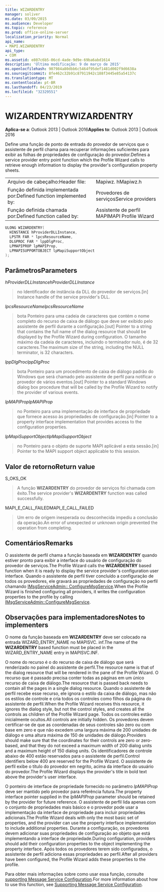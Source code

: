 ```yaml
---
title: WIZARDENTRY
manager: soliver
ms.date: 03/09/2015
ms.audience: Developer
ms.topic: reference
ms.prod: office-online-server
localization_priority: Normal
api_name:
- MAPI.WIZARDENTRY
api_type:
- COM
ms.assetid: e807c6b5-06cd-4ade-9d9e-69ba6abd1614
description: 'Última modificação: 9 de março de 2015'
ms.openlocfilehash: 907984a80dbb6c5464f95def1481d002f9d6638a
ms.sourcegitcommit: 8fe462c32b91c87911942c188f3445e85a54137c
ms.translationtype: MT
ms.contentlocale: pt-BR
ms.lasthandoff: 04/23/2019
ms.locfileid: "32329551"
---
```

# <a name="wizardentry"></a><span data-ttu-id="1943b-103">WIZARDENTRY</span><span class="sxs-lookup"><span data-stu-id="1943b-103">WIZARDENTRY</span></span>

  
  
<span data-ttu-id="1943b-104">**Aplica-se a**: Outlook 2013 | Outlook 2016</span><span class="sxs-lookup"><span data-stu-id="1943b-104">**Applies to**: Outlook 2013 | Outlook 2016</span></span> 
  
<span data-ttu-id="1943b-105">Define uma função de ponto de entrada do provedor de serviços que o assistente de perfil chama para recuperar informações suficientes para exibir as folhas de propriedades de configuração do provedor.</span><span class="sxs-lookup"><span data-stu-id="1943b-105">Defines a service provider entry point function which the Profile Wizard calls to retrieve enough information to display the provider's configuration property sheets.</span></span> 
  
|||
|:-----|:-----|
|<span data-ttu-id="1943b-106">Arquivo de cabeçalho:</span><span class="sxs-lookup"><span data-stu-id="1943b-106">Header file:</span></span>  <br/> |<span data-ttu-id="1943b-107">Mapiwz. h</span><span class="sxs-lookup"><span data-stu-id="1943b-107">Mapiwz.h</span></span>  <br/> |
|<span data-ttu-id="1943b-108">Função definida implementada por:</span><span class="sxs-lookup"><span data-stu-id="1943b-108">Defined function implemented by:</span></span>  <br/> |<span data-ttu-id="1943b-109">Provedores de serviços</span><span class="sxs-lookup"><span data-stu-id="1943b-109">Service providers</span></span>  <br/> |
|<span data-ttu-id="1943b-110">Função definida chamada por:</span><span class="sxs-lookup"><span data-stu-id="1943b-110">Defined function called by:</span></span>  <br/> |<span data-ttu-id="1943b-111">Assistente de perfil MAPI</span><span class="sxs-lookup"><span data-stu-id="1943b-111">MAPI Profile Wizard</span></span>  <br/> |
   
```cpp
ULONG WIZARDENTRY(
  HINSTANCE hProviderDLLInstance,
  LPSTR FAR * lpcsResourceName,
  DLGPROC FAR * lppDlgProc,
  LPMAPIPROP lpMAPIProp,
  LPMAPISUPPORTOBJECT lpMapiSupportObject
);
```

## <a name="parameters"></a><span data-ttu-id="1943b-112">Parâmetros</span><span class="sxs-lookup"><span data-stu-id="1943b-112">Parameters</span></span>

 <span data-ttu-id="1943b-113">_hProviderDLLInstance_</span><span class="sxs-lookup"><span data-stu-id="1943b-113">_hProviderDLLInstance_</span></span>
  
> <span data-ttu-id="1943b-114">no Identificador de instância da DLL do provedor de serviços.</span><span class="sxs-lookup"><span data-stu-id="1943b-114">[in] Instance handle of the service provider's DLL.</span></span> 
    
 <span data-ttu-id="1943b-115">_lpcsResourceName_</span><span class="sxs-lookup"><span data-stu-id="1943b-115">_lpcsResourceName_</span></span>
  
> <span data-ttu-id="1943b-116">bota Ponteiro para uma cadeia de caracteres que contém o nome completo do recurso de caixa de diálogo que deve ser exibido pelo assistente de perfil durante a configuração.</span><span class="sxs-lookup"><span data-stu-id="1943b-116">[out] Pointer to a string that contains the full name of the dialog resource that should be displayed by the Profile Wizard during configuration.</span></span> <span data-ttu-id="1943b-117">O tamanho máximo da cadeia de caracteres, incluindo o terminador nulo, é de 32 caracteres.</span><span class="sxs-lookup"><span data-stu-id="1943b-117">The maximum size of the string, including the NULL terminator, is 32 characters.</span></span> 
    
 <span data-ttu-id="1943b-118">_lppDlgProc_</span><span class="sxs-lookup"><span data-stu-id="1943b-118">_lppDlgProc_</span></span>
  
> <span data-ttu-id="1943b-119">bota Ponteiro para um procedimento de caixa de diálogo padrão do Windows que será chamado pelo assistente de perfil para notificar o provedor de vários eventos.</span><span class="sxs-lookup"><span data-stu-id="1943b-119">[out] Pointer to a standard Windows dialog box procedure that will be called by the Profile Wizard to notify the provider of various events.</span></span> 
    
 <span data-ttu-id="1943b-120">_lpMAPIProp_</span><span class="sxs-lookup"><span data-stu-id="1943b-120">_lpMAPIProp_</span></span>
  
> <span data-ttu-id="1943b-121">no Ponteiro para uma implementação de interface de propriedade que fornece acesso às propriedades de configuração.</span><span class="sxs-lookup"><span data-stu-id="1943b-121">[in] Pointer to a property interface implementation that provides access to the configuration properties.</span></span> 
    
 <span data-ttu-id="1943b-122">_lpMapiSupportObject_</span><span class="sxs-lookup"><span data-stu-id="1943b-122">_lpMapiSupportObject_</span></span>
  
> <span data-ttu-id="1943b-123">no Ponteiro para o objeto de suporte MAPI aplicável a esta sessão.</span><span class="sxs-lookup"><span data-stu-id="1943b-123">[in] Pointer to the MAPI support object applicable to this session.</span></span>
    
## <a name="return-value"></a><span data-ttu-id="1943b-124">Valor de retorno</span><span class="sxs-lookup"><span data-stu-id="1943b-124">Return value</span></span>

<span data-ttu-id="1943b-125">S_OK</span><span class="sxs-lookup"><span data-stu-id="1943b-125">S_OK</span></span> 
  
> <span data-ttu-id="1943b-126">A função **WIZARDENTRY** do provedor de serviços foi chamada com êxito.</span><span class="sxs-lookup"><span data-stu-id="1943b-126">The service provider's **WIZARDENTRY** function was called successfully.</span></span> 
    
<span data-ttu-id="1943b-127">MAPI_E_CALL_FAILED</span><span class="sxs-lookup"><span data-stu-id="1943b-127">MAPI_E_CALL_FAILED</span></span> 
  
> <span data-ttu-id="1943b-128">Um erro de origem inesperada ou desconhecida impediu a conclusão da operação.</span><span class="sxs-lookup"><span data-stu-id="1943b-128">An error of unexpected or unknown origin prevented the operation from completing.</span></span>
    
## <a name="remarks"></a><span data-ttu-id="1943b-129">Comentários</span><span class="sxs-lookup"><span data-stu-id="1943b-129">Remarks</span></span>

<span data-ttu-id="1943b-130">O assistente de perfil chama a função baseada em **WIZARDENTRY** quando estiver pronto para exibir a interface do usuário de configuração do provedor de serviços.</span><span class="sxs-lookup"><span data-stu-id="1943b-130">The Profile Wizard calls the **WIZARDENTRY** based function when it is ready to display the service provider's configuration user interface.</span></span> <span data-ttu-id="1943b-131">Quando o assistente de perfil tiver concluído a configuração de todos os provedores, ele gravará as propriedades de configuração no perfil chamando [IMsgServiceAdmin:: ConfigureMsgService](imsgserviceadmin-configuremsgservice.md).</span><span class="sxs-lookup"><span data-stu-id="1943b-131">When the Profile Wizard is finished configuring all providers, it writes the configuration properties to the profile by calling [IMsgServiceAdmin::ConfigureMsgService](imsgserviceadmin-configuremsgservice.md).</span></span> 
  
## <a name="notes-to-implementers"></a><span data-ttu-id="1943b-132">Observações para implementadores</span><span class="sxs-lookup"><span data-stu-id="1943b-132">Notes to implementers</span></span>

<span data-ttu-id="1943b-133">O nome da função baseada em **WIZARDENTRY** deve ser colocado na entrada WIZARD_ENTRY_NAME no MAPISVC. inf.</span><span class="sxs-lookup"><span data-stu-id="1943b-133">The name of the **WIZARDENTRY** based function must be placed in the WIZARD_ENTRY_NAME entry in MAPISVC.INF.</span></span> 
  
<span data-ttu-id="1943b-134">O nome do recurso é o do recurso de caixa de diálogo que será renderizado no painel do assistente de perfil.</span><span class="sxs-lookup"><span data-stu-id="1943b-134">The resource name is that of the dialog resource that will be rendered in the pane of the Profile Wizard.</span></span> <span data-ttu-id="1943b-135">O recurso que é passado precisa conter todas as páginas em um único recurso de caixa de diálogo.</span><span class="sxs-lookup"><span data-stu-id="1943b-135">The resource that is passed back needs to contain all the pages in a single dialog resource.</span></span> <span data-ttu-id="1943b-136">Quando o assistente de perfil recebe esse recurso, ele ignora o estilo da caixa de diálogo, mas não os estilos de controle e cria todos os controles como filhos da página do assistente de perfil.</span><span class="sxs-lookup"><span data-stu-id="1943b-136">When the Profile Wizard receives this resource, it ignores the dialog style, but not the control styles, and creates all the controls as children of the Profile Wizard page.</span></span> <span data-ttu-id="1943b-137">Todos os controles estão inicialmente ocultos.</span><span class="sxs-lookup"><span data-stu-id="1943b-137">All controls are initially hidden.</span></span> <span data-ttu-id="1943b-138">Os provedores devem certificar-se de que as coordenadas de seus controles são zero ou com base em zero e que não excedem uma largura máxima de 200 unidades de diálogo e uma altura máxima de 150 de unidades de diálogo.</span><span class="sxs-lookup"><span data-stu-id="1943b-138">Providers should make sure that the coordinates for their controls are zero or zero-based, and that they do not exceed a maximum width of 200 dialog units and a maximum height of 150 dialog units.</span></span> <span data-ttu-id="1943b-139">Os identificadores de controle abaixo de 400 estão reservados para o assistente de perfil.</span><span class="sxs-lookup"><span data-stu-id="1943b-139">Control identifiers below 400 are reserved for the Profile Wizard.</span></span> <span data-ttu-id="1943b-140">O assistente de perfil exibe o título do provedor em negrito, acima da interface do usuário do provedor.</span><span class="sxs-lookup"><span data-stu-id="1943b-140">The Profile Wizard displays the provider's title in bold text above the provider's user interface.</span></span> 
  
<span data-ttu-id="1943b-141">O ponteiro de interface de propriedade fornecido no parâmetro _lpMAPIProp_ deve ser mantido pelo provedor para referência futura.</span><span class="sxs-lookup"><span data-stu-id="1943b-141">The property interface pointer supplied in the  _lpMAPIProp_ parameter should be retained by the provider for future reference.</span></span> <span data-ttu-id="1943b-142">O assistente de perfil lida apenas com o conjunto de propriedades mais básico e o provedor pode usar a implementação da interface de propriedade para incluir propriedades adicionais.</span><span class="sxs-lookup"><span data-stu-id="1943b-142">The Profile Wizard deals with only the most basic set of properties, and the provider can use the property interface implementation to include additional properties.</span></span> <span data-ttu-id="1943b-143">Durante a configuração, os provedores devem adicionar suas propriedades de configuração ao objeto que está implementando a interface de propriedade.</span><span class="sxs-lookup"><span data-stu-id="1943b-143">During configuration, providers should add their configuration properties to the object implementing the property interface.</span></span> <span data-ttu-id="1943b-144">Após todos os provedores terem sido configurados, o assistente de perfil adiciona essas propriedades ao perfil.</span><span class="sxs-lookup"><span data-stu-id="1943b-144">After all providers have been configured, the Profile Wizard adds these properties to the profile.</span></span> 
  
<span data-ttu-id="1943b-145">Para obter mais informações sobre como usar essa função, consulte [supportIng Message Service Configuration](supporting-message-service-configuration.md).</span><span class="sxs-lookup"><span data-stu-id="1943b-145">For more information about how to use this function, see [Supporting Message Service Configuration](supporting-message-service-configuration.md).</span></span> 
  

